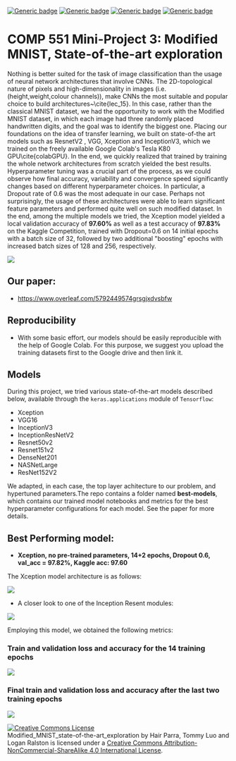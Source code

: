 [![Generic badge](https://img.shields.io/badge/Mini_project_3:ModifiedMNIST-Building-blue.svg)](https://shields.io/)
[![Generic badge](https://img.shields.io/badge/Contributors-3-<COLOR>.svg)](https://shields.io/)
[![Generic badge](https://img.shields.io/badge/COMP551-Applied_Machine_Learning-red.svg)](https://shields.io/)
[![Generic badge](https://img.shields.io/badge/Neat_level-OVER_9000-green.svg)](https://shields.io/)

# COMP 551 Mini-Project 3: Modified MNIST, State-of-the-art exploration

Nothing is better suited for the task of image classification than the usage of neural network architectures that involve CNNs. The 2D-topological nature of pixels and high-dimensionality in images  (i.e. (height,weight,colour channels)), make CNNs the most suitable and popular choice to build architectures~\cite{lec_15}. In this case, rather than the classical MNIST dataset, we had the opportunity to work with the Modified MNIST dataset, in which each image had three randomly placed handwritten digits, and the goal was to identify the biggest one. Placing our foundations on the idea of transfer learning, we built on state-of-the art models such as ResnetV2 , VGG, Xception and InceptionV3, which we trained on the freely available Google Colab's Tesla K80 GPU\cite{colabGPU}. In the end, we quickly realized that trained by training the whole network architectures from scratch yielded the best results. Hyperparameter tuning  was a crucial part of the process, as we could observe how final accuracy, variability and convergence speed significantly changes based on different hyperparameter choices. In particular, a Dropout rate of 0.6 was the most adequate in our case. Perhaps not surprisingly, the usage of these architectures were able to learn significant feature parameters and performed quite well on such modified dataset. In the end, among the multiple models we tried, the Xception model yielded a local validation accuracy of **97.60%** as well as a test accuracy of **97.83%** on the Kaggle Competition, trained with Dropout=0.6 on 14 initial epochs with a batch size of 32, followed by two additional "boosting" epochs with increased batch sizes of 128 and 256, respectively. 

![](figs/modified_MNIST_challenge.png)

## Our paper: 
- https://www.overleaf.com/5792449574grsgjxdvsbfw

## Reproducibility 

- With some basic effort, our models should be easily reproducible with the help of Google Colab. For this purpose, we suggest you upload the training datasets first to the Google drive and then link it. 


## Models

During this project, we tried various state-of-the-art models described below, available through the `keras.applications` module of `Tensorflow`: 

  - Xception 
  - VGG16 
  - InceptionV3
  - InceptionResNetV2	 
  - Resnet50v2
  - Resnet151v2
  - DenseNet201
  - NASNetLarge
  - ResNet152V2

We adapted, in each case, the top layer achitecture to our problem, and hypertuned parameters.The repo contains a folder named **best-models**, which contains our trained model notebooks and metrics for the best hyperparameter configurations for each model. See the paper for more details. 


## Best Performing model: 
- **Xception, no pre-trained parameters, 14+2 epochs, Dropout 0.6, val_acc = 97.82%, Kaggle acc: 97.60**

The Xception model architecture is as follows: 

![](figs/Xception_architecture.png)

- A closer look to one of the Inception Resent modules: 

![](figs/Xception_architecture1.png)

Employing this model, we obtained the following metrics: 

### Train and validation loss and accuracy for the 14 training epochs 

![](figs/metrics_Modified_MNIST_keras_Xception_14plus2epochs_dropout06_acc9782.png)

### Final train and validation loss and accuracy after the last two training epochs 

![](figs/metrics_Modified_MNIST_keras_Xception_14plus2epochs_dropout06_acc9782_after.png)


<a rel="license" href="http://creativecommons.org/licenses/by-nc-sa/4.0/"><img alt="Creative Commons License" style="border-width:0" src="https://i.creativecommons.org/l/by-nc-sa/4.0/88x31.png" /></a><br /><span xmlns:dct="http://purl.org/dc/terms/" property="dct:title">Modified_MNIST_state-of-the-art_exploration</span> by <span xmlns:cc="http://creativecommons.org/ns#" property="cc:attributionName">Hair Parra, Tommy Luo and Logan Ralston</span> is licensed under a <a rel="license" href="http://creativecommons.org/licenses/by-nc-sa/4.0/">Creative Commons Attribution-NonCommercial-ShareAlike 4.0 International License</a>.


  





